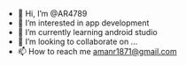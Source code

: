 - 👋 Hi, I’m @AR4789
- 👀 I’m interested in app development
- 🌱 I’m currently learning android studio
- 💞️ I’m looking to collaborate on ...
- 📫 How to reach me amanr1871@gmail.com

<!---
AR4789/AR4789 is a ✨ special ✨ repository because its `README.md` (this file) appears on your GitHub profile.
You can click the Preview link to take a look at your changes.
--->
